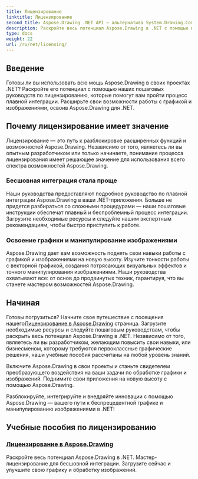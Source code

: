 ```yaml
---
title: Лицензирование
linktitle: Лицензирование
second_title: Aspose.Drawing .NET API — альтернатива System.Drawing.Common
description: Раскройте весь потенциал Aspose.Drawing в .NET с помощью простых руководств по лицензированию. Легко интегрируйте, улучшайте графику и легко манипулируйте изображениями.
type: docs
weight: 22
url: /ru/net/licensing/
---
```


## Введение

Готовы ли вы использовать всю мощь Aspose.Drawing в своих проектах .NET? Раскройте его потенциал с помощью наших пошаговых руководств по лицензированию, которые помогут вам пройти процесс плавной интеграции. Расширьте свои возможности работы с графикой и изображениями, освоив Aspose.Drawing для .NET.

## Почему лицензирование имеет значение

Лицензирование — это путь к разблокировке расширенных функций и возможностей Aspose.Drawing. Независимо от того, являетесь ли вы опытным разработчиком или только начинаете, понимание процесса лицензирования имеет решающее значение для использования всего спектра возможностей Aspose.Drawing.

### Бесшовная интеграция стала проще

Наши руководства предоставляют подробное руководство по плавной интеграции Aspose.Drawing в ваши .NET-приложения. Больше не придется разбираться со сложными процедурами — наши пошаговые инструкции обеспечат плавный и беспроблемный процесс интеграции. Загрузите необходимые ресурсы и следуйте нашим экспертным рекомендациям, чтобы быстро приступить к работе.

### Освоение графики и манипулирование изображениями

Aspose.Drawing дает вам возможность поднять свои навыки работы с графикой и изображениями на новую высоту. Изучите тонкости работы с векторной графикой, создания потрясающих визуальных эффектов и точного манипулирования изображениями. Наши руководства охватывают все: от основ до продвинутых техник, гарантируя, что вы станете мастером возможностей Aspose.Drawing.

## Начиная

 Готовы погрузиться? Начните свое путешествие с посещения нашего[Лицензирование в Aspose.Drawing](./licensing/) страница. Загрузите необходимые ресурсы и следуйте пошаговым руководствам, чтобы раскрыть весь потенциал Aspose.Drawing в .NET. Независимо от того, являетесь ли вы разработчиком, желающим повысить свои навыки, или бизнесменом, которому требуются первоклассные графические решения, наши учебные пособия рассчитаны на любой уровень знаний.

Включите Aspose.Drawing в свои проекты и станьте свидетелем преобразующего воздействия на ваши задачи по обработке графики и изображений. Поднимите свои приложения на новую высоту с помощью Aspose.Drawing.

Разблокируйте, интегрируйте и внедряйте инновации с помощью Aspose.Drawing — вашего пути к беспрецедентной графике и манипулированию изображениями в .NET!
## Учебные пособия по лицензированию
### [Лицензирование в Aspose.Drawing](./licensing/)
Раскройте весь потенциал Aspose.Drawing в .NET. Мастер-лицензирование для бесшовной интеграции. Загрузите сейчас и улучшите свою графику и обработку изображений.